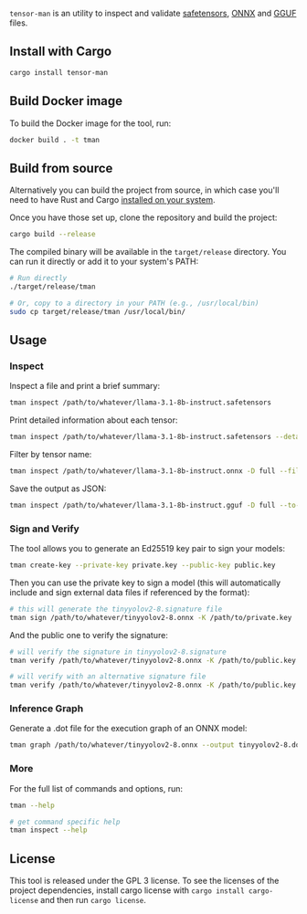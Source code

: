 `tensor-man` is an utility to inspect and validate [safetensors](https://github.com/huggingface/safetensors), [ONNX](https://onnx.ai/) and [GGUF](https://huggingface.co/docs/hub/gguf) files.

## Install with Cargo

```bash
cargo install tensor-man
```

## Build Docker image

To build the Docker image for the tool, run:

```bash
docker build . -t tman  
```

## Build from source

Alternatively you can build the project from source, in which case you'll need to have Rust and Cargo [installed on your system](https://rustup.rs/).

Once you have those set up, clone the repository and build the project:

```bash
cargo build --release
```

The compiled binary will be available in the `target/release` directory. You can run it directly or add it to your system's PATH:

```bash
# Run directly
./target/release/tman

# Or, copy to a directory in your PATH (e.g., /usr/local/bin)
sudo cp target/release/tman /usr/local/bin/
```

## Usage

### Inspect

Inspect a file and print a brief summary:

```bash
tman inspect /path/to/whatever/llama-3.1-8b-instruct.safetensors
```

Print detailed information about each tensor:

```bash
tman inspect /path/to/whatever/llama-3.1-8b-instruct.safetensors --detail full
```

Filter by tensor name:

```bash
tman inspect /path/to/whatever/llama-3.1-8b-instruct.onnx -D full --filter "q_proj"
```

Save the output as JSON:

```bash
tman inspect /path/to/whatever/llama-3.1-8b-instruct.gguf -D full --to-json output.json
```

### Sign and Verify

The tool allows you to generate an Ed25519 key pair to sign your models:

```bash
tman create-key --private-key private.key --public-key public.key
```

Then you can use the private key to sign a model (this will automatically include and sign external data files if referenced by the format):

```bash
# this will generate the tinyyolov2-8.signature file
tman sign /path/to/whatever/tinyyolov2-8.onnx -K /path/to/private.key
```

And the public one to verify the signature:

```bash
# will verify the signature in tinyyolov2-8.signature
tman verify /path/to/whatever/tinyyolov2-8.onnx -K /path/to/public.key

# will verify with an alternative signature file 
tman verify /path/to/whatever/tinyyolov2-8.onnx -K /path/to/public.key --signature /path/to/your.signature
```

### Inference Graph

Generate a .dot file for the execution graph of an ONNX model:

```bash
tman graph /path/to/whatever/tinyyolov2-8.onnx --output tinyyolov2-8.dot
```

### More

For the full list of commands and options, run:

```bash
tman --help

# get command specific help
tman inspect --help
```

## License

This tool is released under the GPL 3 license. To see the licenses of the project dependencies, install cargo license with `cargo install cargo-license` and then run `cargo license`.